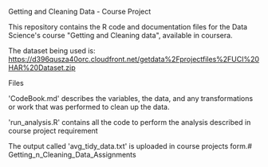 Getting and Cleaning Data - Course Project

This repository contains the R code and documentation files for the Data Science's course "Getting and Cleaning data", available in coursera.

The dataset being used is: https://d396qusza40orc.cloudfront.net/getdata%2Fprojectfiles%2FUCI%20HAR%20Dataset.zip

Files

'CodeBook.md' describes the variables, the data, and any transformations or work that was performed to clean up the data.

'run_analysis.R' contains all the code to perform the analysis described in course project requirement

The output called 'avg_tidy_data.txt' is uploaded in course projects form.# Getting_n_Cleaning_Data_Assignments
